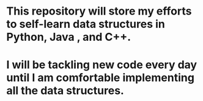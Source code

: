 # This repository will store my efforts to self-learn data structures in Python, Java , and C++.
# I will be tackling new code every day until I am comfortable implementing all the data structures.